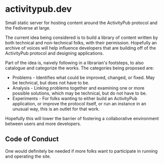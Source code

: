 # activitypub.dev

Small static server for hosting content around the ActivityPub protocol and the
Fediverse at large.

The current idea being considered is to build a library of content written by
both technical and non-technical folks, with their permission. Hopefully an
archive of voices will help influence developers that are building off of the
ActivityPub protocol and designing applications.

Part of the idea is, naively following in a librarian's footsteps, to also
catalogue and categorize the works. The categories being proposed are:

* Problems - Identifies what could be improved, changed, or fixed. May be
  technical, but does not have to be.
* Analysis - Linking problems together and examining one or more possible
  solutions, which may be technical, but do not have to be.
* Experiments - For folks wanting to either build an ActivityPub application, or
  improve the protocol itself, or run an instance in an unusual way, this is an
  outlet for that work.

Hopefully this will lower the barrier of fostering a collaborative environment
between users and more developers.

## Code of Conduct

One would definitely be needed if more folks want to participate in running and
operating the site.

